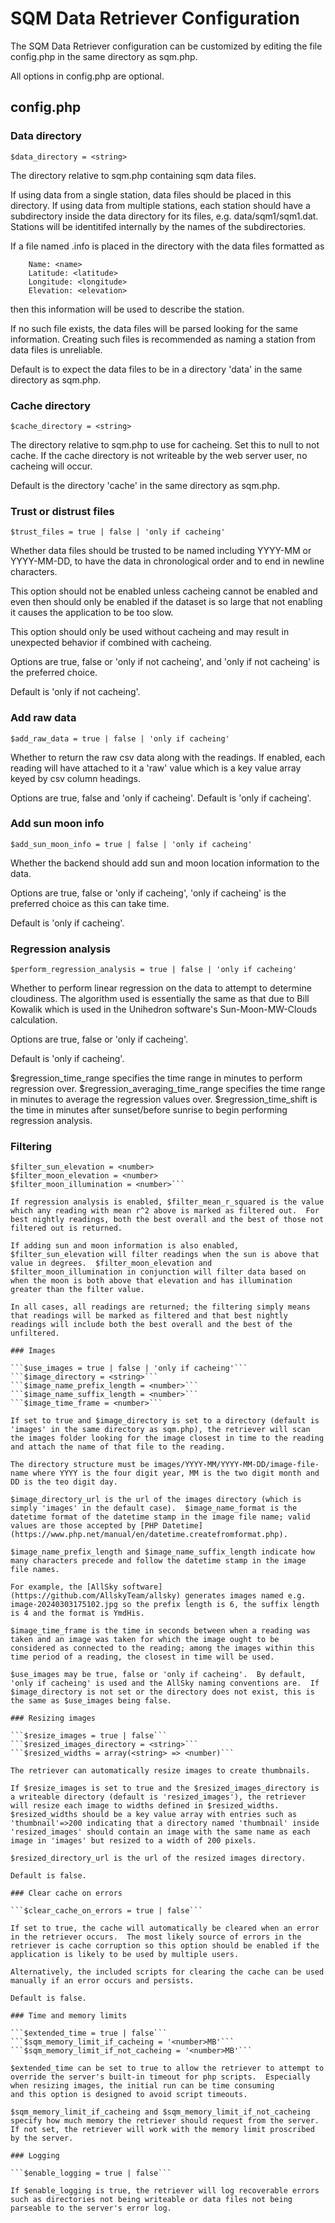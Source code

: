 # SQM Data Retriever Configuration

The SQM Data Retriever configuration can be customized by editing the file config.php in the same directory as sqm.php.

All options in config.php are optional.

## config.php

### Data directory

```$data_directory = <string>```

The directory relative to sqm.php containing sqm data files.
		
If using data from a single station, data files should be placed in this directory. If using data from multiple stations, each station should have a subdirectory inside the data directory for its files, e.g. data/sqm1/sqm1.dat.  Stations will be identitifed internally by the names of the subdirectories.

If a file named .info is placed in the directory with the data files formatted as
```
	Name: <name>
	Latitude: <latitude>
	Longitude: <longitude>
	Elevation: <elevation>
```
then this information will be used to describe the station.

If no such file exists, the data files will be parsed looking for the same information.  Creating such files is recommended as naming a station from data files is unreliable.

Default is to expect the data files to be in a directory 'data' in the same directory as sqm.php.

### Cache directory

```$cache_directory = <string>```

The directory relative to sqm.php to use for cacheing.  Set this to null to not cache.  If the cache directory is not writeable by the web server user, no cacheing will occur.

Default is the directory 'cache' in the same directory as sqm.php.
		
### Trust or distrust files

```$trust_files = true | false | 'only if cacheing'```

Whether data files should be trusted to be named including YYYY-MM or YYYY-MM-DD, to have the data in chronological order and to end in newline characters.

This option should not be enabled unless cacheing cannot be enabled and even then should only be enabled if the dataset is so large that not enabling it causes the application to be too slow.
	
This option should only be used without cacheing and may result in unexpected behavior
if combined with cacheing.

Options are true, false or 'only if not cacheing', and 'only if not cacheing' is the preferred choice.

Default is 'only if not cacheing'.

### Add raw data

```$add_raw_data = true | false | 'only if cacheing'```

Whether to return the raw csv data along with the readings.  If enabled, each reading will have attached to it a 'raw' value which is a key value array keyed by csv column headings.

Options are true, false and 'only if cacheing'.  Default is 'only if cacheing'.

### Add sun moon info

```$add_sun_moon_info = true | false | 'only if cacheing'```

Whether the backend should add sun and moon location information to the data.
		
Options are true, false or 'only if cacheing', 'only if cacheing' is the preferred choice as this can take time.

Default is 'only if cacheing'.

### Regression analysis

```$perform_regression_analysis = true | false | 'only if cacheing'```

Whether to perform linear regression on the data to attempt to determine cloudiness.  The algorithm used is essentially the same as that due to Bill Kowalik which is used in the Unihedron software's Sun-Moon-MW-Clouds calculation.

Options are true, false or 'only if cacheing'.

Default is 'only if cacheing'.

$regression_time_range specifies the time range in minutes to perform regression over.  $regression_averaging_time_range specifies the time range in minutes to average the regression values over.  $regression_time_shift is the time in minutes after sunset/before sunrise to begin performing regression analysis.

### Filtering

```$filter_mean_r_squared = <number>
$filter_sun_elevation = <number>
$filter_moon_elevation = <number>
$filter_moon_illumination = <number>```

If regression analysis is enabled, $filter_mean_r_squared is the value which any reading with mean r^2 above is marked as filtered out.  For best nightly readings, both the best overall and the best of those not filtered out is returned.

If adding sun and moon information is also enabled, $filter_sun_elevation will filter readings when the sun is above that value in degrees.  $filter_moon_elevation and $filter_moon_illumination in conjunction will filter data based on when the moon is both above that elevation and has illumination greater than the filter value.

In all cases, all readings are returned; the filtering simply means that readings will be marked as filtered and that best nightly readings will include both the best overall and the best of the unfiltered.

### Images

```$use_images = true | false | 'only if cacheing'```
```$image_directory = <string>```
```$image_name_prefix_length = <number>```
```$image_name_suffix_length = <number>```
```$image_time_frame = <number>```

If set to true and $image_directory is set to a directory (default is 'images' in the same directory as sqm.php), the retriever will scan the images folder looking for the image closest in time to the reading and attach the name of that file to the reading.

The directory structure must be images/YYYY-MM/YYYY-MM-DD/image-file-name where YYYY is the four digit year, MM is the two digit month and DD is the teo digit day.

$image_directory_url is the url of the images directory (which is simply 'images' in the default case).  $image_name_format is the datetime format of the datetime stamp in the image file name; valid values are those accepted by [PHP Datetime](https://www.php.net/manual/en/datetime.createfromformat.php).

$image_name_prefix_length and $image_name_suffix_length indicate how many characters precede and follow the datetime stamp in the image file names.

For example, the [AllSky software](https://github.com/AllskyTeam/allsky) generates images named e.g. image-20240303175102.jpg so the prefix length is 6, the suffix length is 4 and the format is YmdHis.

$image_time_frame is the time in seconds between when a reading was taken and an image was taken for which the image ought to be considered as connected to the reading; among the images within this time period of a reading, the closest in time will be used.

$use_images may be true, false or 'only if cacheing'.  By default, 'only if cacheing' is used and the AllSky naming conventions are.  If $image_directory is not set or the directory does not exist, this is the same as $use_images being false.

### Resizing images

```$resize_images = true | false```
```$resized_images_directory = <string>```
```$resized_widths = array(<string> => <number)```

The retriever can automatically resize images to create thumbnails.

If $resize_images is set to true and the $resized_images_directory is a writeable directory (default is 'resized_images'), the retriever will resize each image to widths defined in $resized_widths.  $resized_widths should be a key value array with entries such as 'thumbnail'=>200 indicating that a directory named 'thumbnail' inside 'resized_images' should contain an image with the same name as each image in 'images' but resized to a width of 200 pixels.

$resized_directory_url is the url of the resized images directory.

Default is false.

### Clear cache on errors

```$clear_cache_on_errors = true | false```

If set to true, the cache will automatically be cleared when an error in the retriever occurs.  The most likely source of errors in the retriever is cache corruption so this option should be enabled if the application is likely to be used by multiple users.

Alternatively, the included scripts for clearing the cache can be used manually if an error occurs and persists.

Default is false.

### Time and memory limits

```$extended_time = true | false```
```$sqm_memory_limit_if_cacheing = '<number>MB'```
```$sqm_memory_limit_if_not_cacheing = '<number>MB'```

$extended_time can be set to true to allow the retriever to attempt to override the server's built-in timeout for php scripts.  Especially when resizing images, the initial run can be time consuming
and this option is designed to avoid script timeouts.

$sqm_memory_limit_if_cacheing and $sqm_memory_limit_if_not_cacheing specify how much memory the retriever should request from the server.  If not set, the retriever will work with the memory limit proscribed by the server.

### Logging

```$enable_logging = true | false```

If $enable_logging is true, the retriever will log recoverable errors such as directories not being writeable or data files not being parseable to the server's error log.